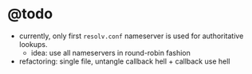 # @todo

- currently, only first `resolv.conf` nameserver is used for authoritative lookups.
  - idea: use all nameservers in round-robin fashion
- refactoring: single file, untangle callback hell + callback use hell

